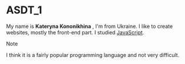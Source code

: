 # ASDT_1

My name is **Kateryna Kononikhina** , I'm from Ukraine. I like to create websites, mostly the front-end part. I studied [JavaScript](https://developer.mozilla.org/en-US/docs/Web/JavaScript). 
> [!NOTE]
>I think it is a fairly popular programming language and not very difficult.